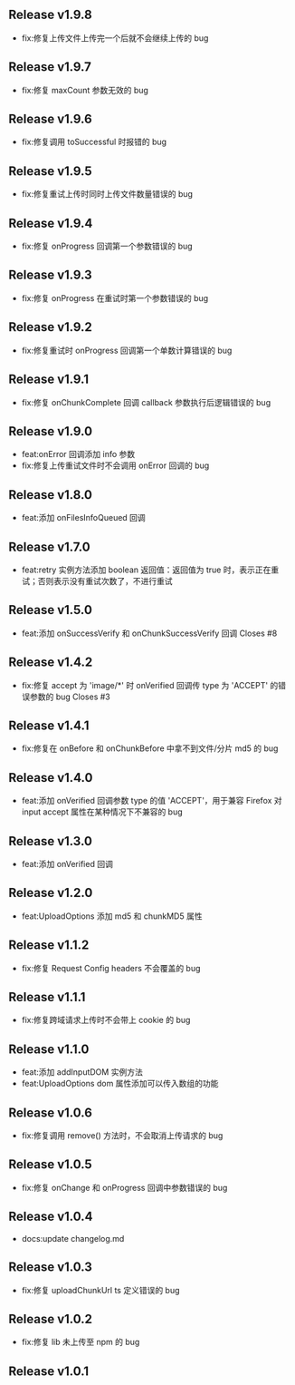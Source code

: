 ## Release v1.9.8
- fix:修复上传文件上传完一个后就不会继续上传的 bug

## Release v1.9.7
- fix:修复 maxCount 参数无效的 bug

## Release v1.9.6
- fix:修复调用 toSuccessful 时报错的 bug

## Release v1.9.5
- fix:修复重试上传时同时上传文件数量错误的 bug

## Release v1.9.4
- fix:修复 onProgress 回调第一个参数错误的 bug

## Release v1.9.3
- fix:修复 onProgress 在重试时第一个参数错误的 bug

## Release v1.9.2
- fix:修复重试时 onProgress 回调第一个单数计算错误的 bug

## Release v1.9.1
- fix:修复 onChunkComplete 回调 callback 参数执行后逻辑错误的 bug

## Release v1.9.0
- feat:onError 回调添加 info 参数 
- fix:修复上传重试文件时不会调用 onError 回调的 bug

## Release v1.8.0
- feat:添加 onFilesInfoQueued 回调

## Release v1.7.0
- feat:retry 实例方法添加 boolean 返回值：返回值为 true 时，表示正在重试；否则表示没有重试次数了，不进行重试

## Release v1.5.0
- feat:添加 onSuccessVerify 和 onChunkSuccessVerify 回调 Closes #8

## Release v1.4.2
- fix:修复 accept 为 'image/*' 时 onVerified 回调传 type 为 'ACCEPT' 的错误参数的 bug Closes #3

## Release v1.4.1
- fix:修复在 onBefore 和 onChunkBefore 中拿不到文件/分片 md5 的 bug

## Release v1.4.0
- feat:添加 onVerified 回调参数 type 的值 'ACCEPT'，用于兼容 Firefox 对 input accept 属性在某种情况下不兼容的 bug

## Release v1.3.0
- feat:添加 onVerified 回调

## Release v1.2.0
- feat:UploadOptions 添加 md5 和 chunkMD5 属性

## Release v1.1.2
- fix:修复 Request Config headers 不会覆盖的 bug

## Release v1.1.1
- fix:修复跨域请求上传时不会带上 cookie 的 bug

## Release v1.1.0
- feat:添加 addInputDOM 实例方法
- feat:UploadOptions dom 属性添加可以传入数组的功能

## Release v1.0.6
- fix:修复调用 remove() 方法时，不会取消上传请求的 bug

## Release v1.0.5
- fix:修复 onChange 和 onProgress 回调中参数错误的 bug

## Release v1.0.4
- docs:update changelog.md

## Release v1.0.3
- fix:修复 uploadChunkUrl ts 定义错误的 bug

## Release v1.0.2
- fix:修复 lib 未上传至 npm 的 bug

## Release v1.0.1

